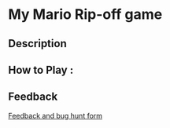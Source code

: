 # My Mario Rip-off game

## Description

## How to Play :
[](my_game.exe)
## Feedback
[Feedback and bug hunt form](https://docs.google.com/forms/d/e/1FAIpQLSdX8-ADqE_m4tqrLNfHIENH5Gfm-ZUxwuDtjPt_CaNc6ZNb2w/viewform?usp=sf_link)
